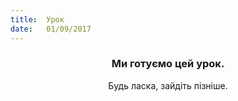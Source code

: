 ```yaml
---
title:  Урок
date:   01/09/2017
---
```


### <center>Ми готуємо цей урок.</center>
<center>Будь ласка, зайдіть пізніше.</center>